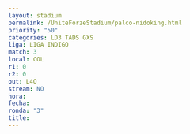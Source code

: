 ```yaml
---
layout: stadium
permalink: /UniteForzeStadium/palco-nidoking.html
priority: "50"
categories: LD3 TADS GXS
liga: LIGA INDIGO
match: 3
local: COL
r1: 0
r2: 0
out: L4O
stream: NO
hora: 
fecha: 
ronda: "3"
title:
---
```


